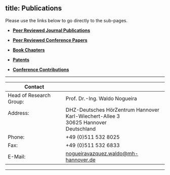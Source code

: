 title: Publications
---


Please use the links below to go directly to the sub-pages.



- **[Peer Reviewed Journal Publications](https://vianna.de/01_workgroups/nogueira/publications/1publications.html)**

- **[Peer Reviewed Conference Papers](https://vianna.de/01_workgroups/nogueira/publications/2conferences.html)**

- **[Book Chapters](https://vianna.de/01_workgroups/nogueira/publications/3bookchapters.html)**

- **[Patents](https://vianna.de/01_workgroups/nogueira/publications/4patents.html)**

- **[Conference Contributions](https://vianna.de/01_workgroups/nogueira/publications/5conferences.html)**



---

| Contact                 |                            |
| ------------------------|--------------------------- |
| Head of Research Group:<br>          | Prof. Dr.-Ing. Waldo Nogueira|
| Address: <br><br><br>   | DHZ-Deutsches HörZentrum Hannover<br> Karl-Wiechert-Allee 3 <br> 30625 Hannover <br> Deutschland |
| Phone:                  | +49 (0)511 532 8025 |
| Fax:                    | +49 (0)511 532 6833 |
| E-Mail:                 |<nogueiravazquez.waldo@mh-hannover.de>|


---

